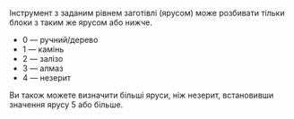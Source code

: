 Інструмент з заданим рівнем заготівлі (ярусом) може розбивати тільки блоки з таким же ярусом або нижче.

* 0 — ручний/дерево
* 1 — камінь
* 2 — залізо
* 3 — алмаз
* 4 — незерит

Ви також можете визначити більші яруси, ніж незерит, встановивши значення ярусу 5 або більше.